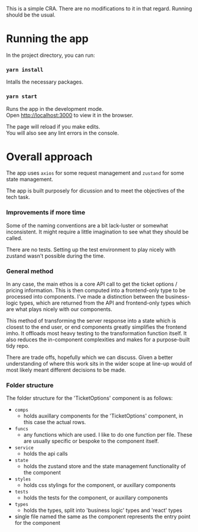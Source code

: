 This is a simple CRA. There are no modifications to it in that regard. Running should be the usual.

# Running the app

In the project directory, you can run:

### `yarn install`

Intalls the necessary packages.

### `yarn start`

Runs the app in the development mode.\
Open [http://localhost:3000](http://localhost:3000) to view it in the browser.

The page will reload if you make edits.\
You will also see any lint errors in the console.



# Overall approach
The app uses `axios` for some request management and `zustand` for some state management.

The app is built purposely for dicussion and to meet the objectives of the tech task.


### Improvements if more time
Some of the naming conventions are a bit lack-luster or somewhat inconsistent. It might require a little imagination to see what they should be called.

There are no tests. Setting up the test environment to play nicely with zustand wasn't possible during the time.

### General method
In any case, the main ethos is a core API call to get the ticket options / pricing information. This is then computed into a frontend-only type to be processed into components. I've made a distinction between the business-logic types, which are returned from the API and frontend-only types which are what plays nicely with our components.

This method of transforming the server response into a state which is closest to the end user, or end components greatly simplifies the frontend imho. It offloads most heavy testing to the transformation function itself. It also reduces the in-component complexities and makes for a purpose-built tidy repo.

There are trade offs, hopefully which we can discuss. Given a better understanding of where this work sits in the wider scope at line-up would of most likely meant different decisions to be made.


### Folder structure

The folder structure for the 'TicketOptions' component is as follows:
- `comps`
  - holds auxillary components for the 'TicketOptions' component, in this case the actual rows.
- `funcs`
  - any functions which are used. I like to do one function per file. These are usually specific or bespoke to the component itself.
- `service`
  - holds the api calls
- `state`
  - holds the zustand store and the state management functionality of the component
- `styles`
  - holds css stylings for the component, or auxillary components
- `tests`
  - holds the tests for the component, or auxillary components
- `types`
  - holds the types, split into 'business logic' types and 'react' types
- single file named the same as the component represents the entry point for the component





